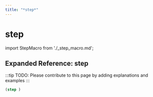 ```yaml
---
title: "*step*"
---
```


# step

import StepMacro from './_step_macro.md';

<StepMacro />

## Expanded Reference: step

:::tip
TODO: Please contribute to this page by adding explanations and examples
:::

```lisp
(step )
```
